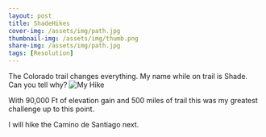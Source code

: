 ```yaml
---
layout: post
title: ShadeHikes
cover-img: /assets/img/path.jpg
thumbnail-img: /assets/img/thumb.png
share-img: /assets/img/path.jpg
tags: [Resolution]
---
```


The Colorado trail changes everything. My name while on trail is Shade. Can you tell why?
![My Hike](assets/img/thumb.png "Image")

With 90,000 Ft of elevation gain and 500 miles of trail this was my greatest challenge up to this point.

I will hike the Camino de Santiago next.
